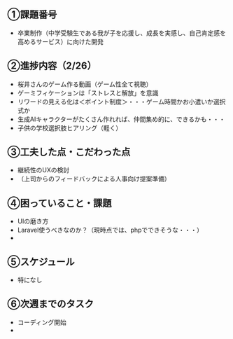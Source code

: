 ## ①課題番号
  - 卒業制作（中学受験生である我が子を応援し、成長を実感し、自己肯定感を高めるサービス）に向けた開発
  
## ②進捗内容（2/26）
  - 桜井さんのゲーム作る動画（ゲーム性全て視聴）
  - ゲーミフィケーションは「ストレスと解放」を意識
  - リワードの見える化は＜ポイント制度＞・・・ゲーム時間かお小遣いか選択式か
  - 生成AIキャラクターがたくさん作れれば、仲間集め的に、できるかも・・・
  - 子供の学校選択肢ヒアリング（軽く）
 

## ③⼯夫した点・こだわった点
  - 継続性のUXの検討
  - （上司からのフィードバックによる人事向け提案準備）

## ④困っていること・課題
  - UIの磨き方
  - Laravel使うべきなのか？（現時点では、phpでできそうな・・・）
  - 


## ⑤スケジュール
  - 特になし

## ⑥次週までのタスク
  - コーディング開始
  - 
